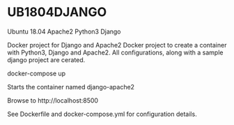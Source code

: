 # UB1804DJANGO
Ubuntu 18.04 Apache2 Python3 Django

Docker project for Django and Apache2
Docker project to create a container with Python3, Django and Apache2. All configurations, along with a sample django project are cerated.

docker-compose up

Starts the container named django-apache2

Browse to http://localhost:8500

See Dockerfile and docker-compose.yml for configuration details.
